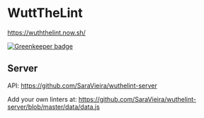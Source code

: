 
# WuttTheLint

https://wuththelint.now.sh/

[![Greenkeeper badge](https://badges.greenkeeper.io/SaraVieira/wutthelint.svg)](https://greenkeeper.io/)

## Server
API: https://github.com/SaraVieira/wuthelint-server

Add your own linters at: https://github.com/SaraVieira/wuthelint-server/blob/master/data/data.js
